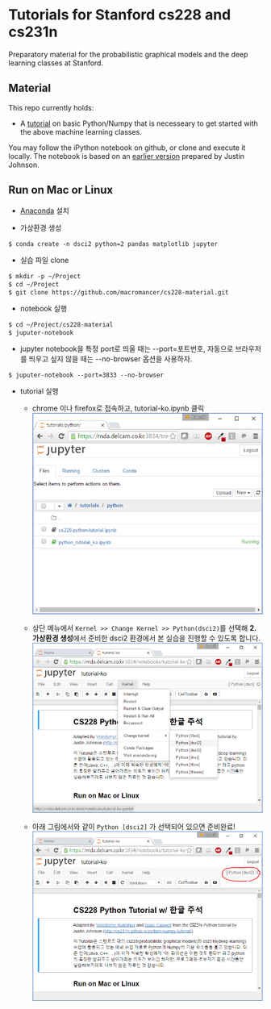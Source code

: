 # Tutorials for Stanford cs228 and cs231n

Preparatory material for the probabilistic graphical models and the deep learning classes at Stanford.

## Material

This repo currently holds:

* A [tutorial](https://github.com/kuleshov/cs228-material/blob/master/tutorials/python/cs228-python-tutorial.ipynb) on basic Python/Numpy that is necesseary to get started with the above machine learning classes.

You may follow the iPython notebook on github, or clone and execute it locally.
The notebook is based on an [earlier version](http://cs231n.github.io/python-numpy-tutorial/) prepared by Justin Johnson.


## Run on Mac or Linux

- [Anaconda](https://www.continuum.io/downloads) 설치

-  가상환경 생성
```
$ conda create -n dsci2 python=2 pandas matplotlib jupyter
```

- 실습 파일 clone
```
$ mkdir -p ~/Project
$ cd ~/Project
$ git clone https://github.com/macromancer/cs228-material.git
```

- notebook 실행
```
$ cd ~/Project/cs228-material
$ juputer-notebook
```

  - jupyter notebook을 특정 port로 띄울 때는 --port=포트번호, 자동으로 브라우저를 띄우고 싶지 않을 때는 --no-browser 옵션을 사용하자.
```
$ juputer-notebook --port=3833 --no-browser
```

- tutorial 실행
  - chrome 이나 firefox로 접속하고, tutorial-ko.ipynb 클릭
  ![nb01](./imgs/nb01.png)


  - 상단 메뉴에서 `Kernel >> Change Kernel >> Python(dsci2)`를 선택해 **2. 가상환경 생성**에서 준비한 dsci2 환경에서 본 실습을 진행할 수 있도록 합니다.
  ![nb02](./imgs/nb02.png)
  
  
  - 아래 그림에서와 같이 `Python [dsci2]` 가 선택되어 있으면 준비완료!
  ![nb03](./imgs/nb03.png)
